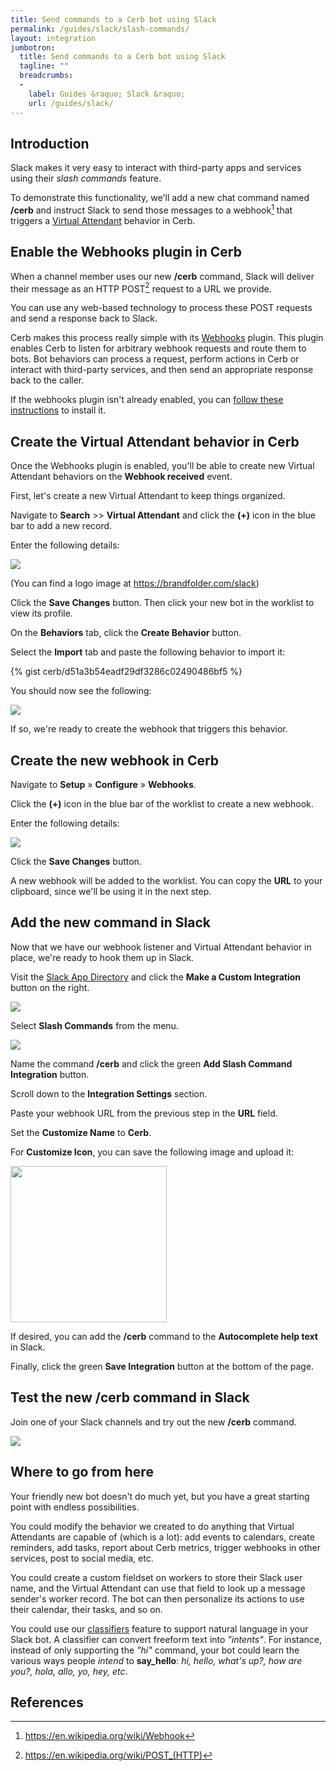 ```yaml
---
title: Send commands to a Cerb bot using Slack
permalink: /guides/slack/slash-commands/
layout: integration
jumbotron:
  title: Send commands to a Cerb bot using Slack
  tagline: ""
  breadcrumbs:
  -
    label: Guides &raquo; Slack &raquo;
    url: /guides/slack/
---
```


## Introduction

Slack makes it very easy to interact with third-party apps and services using their _slash commands_ feature.

To demonstrate this functionality, we'll add a new chat command named **/cerb** and instruct Slack to send those messages to a webhook[^webhook] that triggers a [Virtual Attendant](/docs/virtual-attendants) behavior in Cerb.

## Enable the Webhooks plugin in Cerb

When a channel member uses our new **/cerb** command, Slack will deliver their message as an HTTP POST[^http-post] request to a URL we provide.

You can use any web-based technology to process these POST requests and send a response back to Slack.

Cerb makes this process really simple with its [Webhooks](/plugins/webhooks) plugin.  This plugin enables Cerb to listen for arbitrary webhook requests and route them to bots.  Bot behaviors can process a request, perform actions in Cerb or interact with third-party services, and then send an appropriate response back to the caller.

If the webhooks plugin isn't already enabled, you can [follow these instructions](/plugins/webhooks#installation) to install it.

## Create the Virtual Attendant behavior in Cerb

Once the Webhooks plugin is enabled, you'll be able to create new Virtual Attendant behaviors on the **Webhook received** event.

First, let's create a new Virtual Attendant to keep things organized.

Navigate to **Search** >> **Virtual Attendant** and click the **(+)** icon in the blue bar to add a new record.

Enter the following details:

<div class="cerb-screenshot">
<img src="/assets/images/guides/slack/slash-commands/create_va.png" class="screenshot">
</div>

(You can find a logo image at <https://brandfolder.com/slack>)

Click the **Save Changes** button.  Then click your new bot in the worklist to view its profile.

On the **Behaviors** tab, click the **Create Behavior** button.

Select the **Import** tab and paste the following behavior to import it:

{% gist cerb/d51a3b54eadf29df3286c02490486bf5 %}

You should now see the following:

<div class="cerb-screenshot">
<img src="/assets/images/guides/slack/slash-commands/va_behavior.png" class="screenshot">
</div>

If so, we're ready to create the webhook that triggers this behavior.

## Create the new webhook in Cerb

Navigate to **Setup** &raquo; **Configure** &raquo; **Webhooks**.

Click the **(+)** icon in the blue bar of the worklist to create a new webhook.

Enter the following details:

<div class="cerb-screenshot">
<img src="/assets/images/guides/slack/slash-commands/create_webhook.png" class="screenshot">
</div>

Click the **Save Changes** button.

A new webhook will be added to the worklist.  You can copy the **URL** to your clipboard, since we'll be using it in the next step.

## Add the new command in Slack

Now that we have our webhook listener and Virtual Attendant behavior in place, we're ready to hook them up in Slack.

Visit the [Slack App Directory](https://slack.com/apps/build) and click the **Make a Custom Integration** button on the right.

<div class="cerb-screenshot">
<img src="/assets/images/guides/slack/slash-commands/slack_custom_integration.png" class="screenshot">
</div>

Select **Slash Commands** from the menu.

<div class="cerb-screenshot">
<img src="/assets/images/guides/slack/slash-commands/slack_slash_commands.png" class="screenshot">
</div>

Name the command **/cerb** and click the green **Add Slash Command Integration** button.

Scroll down to the **Integration Settings** section.

Paste your webhook URL from the previous step in the **URL** field.

Set the **Customize Name** to **Cerb**.

For **Customize Icon**, you can save the following image and upload it:

<div class="cerb-screenshot">
<img src="/assets/cerb_mascot.png" class="screenshot" style="width:250px;height:auto;">
</div>

If desired, you can add the **/cerb** command to the **Autocomplete help text** in Slack.

Finally, click the green **Save Integration** button at the bottom of the page.

## Test the new /cerb command in Slack

Join one of your Slack channels and try out the new **/cerb** command.

<div class="cerb-screenshot">
<img src="/assets/images/guides/slack/slash-commands/bot_chat.png" class="screenshot">
</div>

## Where to go from here

Your friendly new bot doesn't do much yet, but you have a great starting point with endless possibilities.

You could modify the behavior we created to do anything that Virtual Attendants are capable of (which is a lot): add events to calendars, create reminders, add tasks, report about Cerb metrics, trigger webhooks in other services, post to social media, etc.

You could create a custom fieldset on workers to store their Slack user name, and the Virtual Attendant can use that field to look up a message sender's worker record.  The bot can then personalize its actions to use their calendar, their tasks, and so on.

You could use our [classifiers](/docs/classifiers) feature to support natural language in your Slack bot.  A classifier can convert freeform text into _"intents"_.  For instance, instead of only supporting the _"hi"_ command, your bot could learn the various ways people _intend_ to **say\_hello**: _hi, hello, what's up?, how are you?, hola, allo, yo, hey, etc_.

## References

[^webhook]: <https://en.wikipedia.org/wiki/Webhook>
[^http-post]: <https://en.wikipedia.org/wiki/POST_(HTTP)>